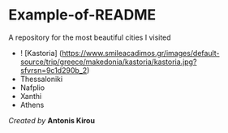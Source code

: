 # Example-of-README
A repository for the most beautiful cities I visited

* ! [Kastoria] (https://www.smileacadimos.gr/images/default-source/trip/greece/makedonia/kastoria/kastoria.jpg?sfvrsn=9c1d290b_2)
* Thessaloniki
* Nafplio
* Xanthi
* Athens

*Created by* **Antonis Kirou**

